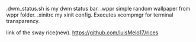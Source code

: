 .dwm_status.sh  is my dwm status bar.
.wppr simple random wallpaper from wppr folder.
.xinitrc my xinit config. Executes xcompmgr for terminal transparency.

link of the sway rice(new).
https://github.com/luisMelo17/rices
